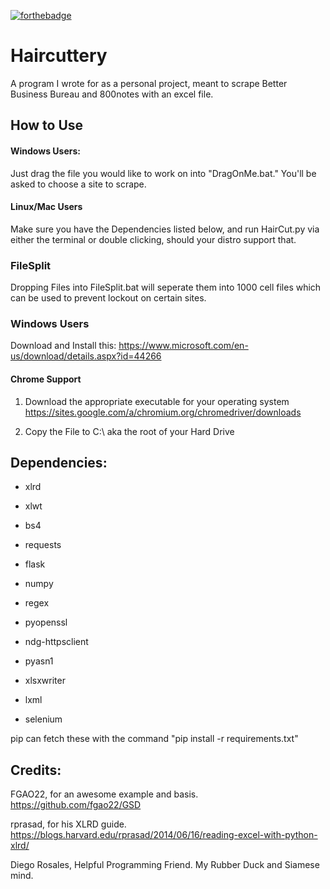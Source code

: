 [![forthebadge](http://forthebadge.com/images/badges/compatibility-betamax.svg)](http://forthebadge.com)

# Haircuttery

A program I wrote for as a personal project, meant to scrape Better Business Bureau and 800notes with an excel file.

## How to Use

#### Windows Users:

Just drag the file you would like to work on into "DragOnMe.bat." You'll be asked to choose a site to scrape.

#### Linux/Mac Users

Make sure you have the Dependencies listed below, and run HairCut.py via either the terminal or double clicking, should your distro support that.

### FileSplit

Dropping Files into FileSplit.bat will seperate them into 1000 cell files which can be used to prevent lockout on certain sites.

### Windows Users

Download and Install this:
https://www.microsoft.com/en-us/download/details.aspx?id=44266

#### Chrome Support

   1. Download the appropriate executable for your operating system https://sites.google.com/a/chromium.org/chromedriver/downloads

   2.  Copy the File to C:\ aka the root of your Hard Drive


## Dependencies:
* xlrd

* xlwt

* bs4

* requests

* flask

* numpy

* regex

* pyopenssl

* ndg-httpsclient

* pyasn1

* xlsxwriter

* lxml

* selenium


pip can fetch these with the command "pip install -r requirements.txt"

## Credits:

FGAO22, for an awesome example and basis.
https://github.com/fgao22/GSD

rprasad, for his XLRD guide.
https://blogs.harvard.edu/rprasad/2014/06/16/reading-excel-with-python-xlrd/

Diego Rosales, Helpful Programming Friend. My Rubber Duck and Siamese mind.
